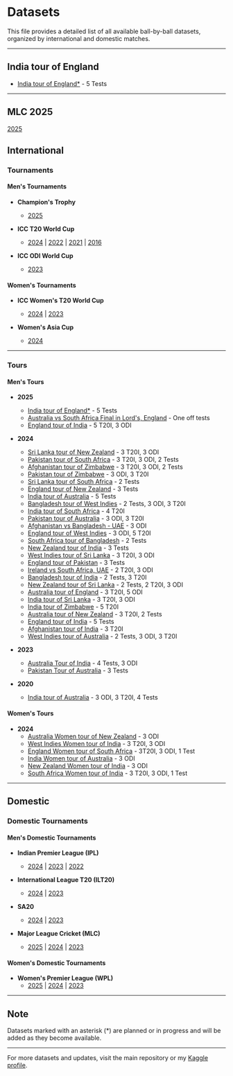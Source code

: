 # Datasets

This file provides a detailed list of all available ball-by-ball datasets, organized by international and domestic matches.

---

## India tour of England

- [India tour of England*](International/Men's/Tours/2025/ind_eng_2025) - 5 Tests
---
## MLC 2025 
[2025](Domestic/Men's/MLC/2025)

## International

### Tournaments

#### Men's Tournaments

- **Champion's Trophy**
  - [2025](International/Men's/Tournaments/CT/2025)

- **ICC T20 World Cup**
  - [2024](International/Men's/Tournaments/T20_WC/2024) | [2022](International/Men's/Tournaments/T20_WC/2022) | [2021](International/Men's/Tournaments/T20_WC/2021) | [2016](International/Men's/Tournaments/T20_WC/2016)

- **ICC ODI World Cup**
  - [2023](International/Men's/Tournaments/ODI_WC/2023)

#### Women's Tournaments

- **ICC Women's T20 World Cup**
  - [2024](International/Women's/WT20%20WC/2024) | [2023](International/Women's/WT20%20WC/2023)
  
- **Women's Asia Cup**
  - [2024](International/Women's/W%20Asia%20Cup/2024)

---

### Tours

#### Men's Tours

- **2025**
  - [India tour of England*](International/Men's/Tours/2025/ind_eng_2025) - 5 Tests
  - [Australia vs South Africa Final in Lord's, England](International/Men's/Tournaments/WTC%20Final%202025/wtc_final_2025_deliveries.csv) - One off tests
  - [England tour of India](International/Men's/Tours/2025/eng_ind_2025) - 5 T20I, 3 ODI
- **2024**
  - [Sri Lanka tour of New Zealand](International/Men's/Tours/2024/sl_nz_2024) - 3 T20I, 3 ODI
  - [Pakistan tour of South Africa](International/Men's/Tours/2024/pak_rsa_2024) - 3 T20I, 3 ODI, 2 Tests
  - [Afghanistan tour of Zimbabwe](International/Men's/Tours/2024/afg_zim_2024) - 3 T20I, 3 ODI, 2 Tests
  - [Pakistan tour of Zimbabwe](International/Men's/Tours/2024/pak_zim_2024) - 3 ODI, 3 T20I
  - [Sri Lanka tour of South Africa](International/Men's/Tours/2024/sl_rsa_2024) - 2 Tests
  - [England tour of New Zealand](International/Men's/Tours/2024/eng_nz_2024) - 3 Tests
  - [India tour of Australia](International/Men's/Tours/2024/ind_aus_2024) - 5 Tests
  - [Bangladesh tour of West Indies](International/Men's/Tours/2024/ban_wi_2024) - 2 Tests, 3 ODI, 3 T20I
  - [India tour of South Africa](International/Men's/Tours/2024/ind_sa_2024) - 4 T20I
  - [Pakistan tour of Australia](International/Men's/Tours/2024/pak_aus_2024) - 3 ODI, 3 T20I
  - [Afghanistan vs Bangladesh - UAE](International/Men's/Tours/2024/afg_ban_2024) - 3 ODI
  - [England tour of West Indies](International/Men's/Tours/2024/eng_wi_2024) - 3 ODI, 5 T20I
  - [South Africa tour of Bangladesh](International/Men's/Tours/2024/rsa_ban_2024) - 2 Tests
  - [New Zealand tour of India](International/Men's/Tours/2024/nz_ind_2024) - 3 Tests
  - [West Indies tour of Sri Lanka](International/Men's/Tours/2024/wi_sl_2024) - 3 T20I, 3 ODI
  - [England tour of Pakistan](International/Men's/Tours/2024/eng_pak_2024) - 3 Tests
  - [Ireland vs South Africa, UAE](International/Men's/Tours/2024/ire_rsa_2024) - 2 T20I, 3 ODI
  - [Bangladesh tour of India](International/Men's/Tours/2024/ban_ind_2024) - 2 Tests, 3 T20I
  - [New Zealand tour of Sri Lanka](International/Men's/Tours/2024/nz_sl_2024) - 2 Tests, 2 T20I, 3 ODI
  - [Australia tour of England](International/Men's/Tours/2024/aus_eng_2024) - 3 T20I, 5 ODI
  - [India tour of Sri Lanka](International/Men's/Tours/2024/ind_sl_2024) - 3 T20I, 3 ODI
  - [India tour of Zimbabwe](International/Men's/Tours/2024/ind_zim_2024) - 5 T20I
  - [Australia tour of New Zealand](International/Men's/Tours/2024/aus_nz_2024) - 3 T20I, 2 Tests
  - [England tour of India](International/Men's/Tours/2024/eng_ind_2024) - 5 Tests
  - [Afghanistan tour of India](International/Men's/Tours/2024/afg_ind_2024) - 3 T20I
  - [West Indies tour of Australia](International/Men's/Tours/2024/wi_aus_2024) - 2 Tests, 3 ODI, 3 T20I

- **2023**
  - [Australia Tour of India](International/Men's/Tours/2023/aus_ind_2023) - 4 Tests, 3 ODI
  - [Pakistan Tour of Australia](International/Men's/Tours/2023/pak_aus_2023) - 3 Tests

- **2020**
  - [India tour of Australia](International/Men's/Tours/2020/ind_aus_2020) - 3 ODI, 3 T20I, 4 Tests

#### Women's Tours

- **2024**
  - [Australia Women tour of New Zealand](International/Women's/Tours/2024/ausw_nzw_2024) - 3 ODI
  - [West Indies Women tour of India](International/Women's/Tours/2024/wiw_indw_2024) - 3 T20I, 3 ODI
  - [England Women tour of South Africa](International/Women's/Tours/2024/engw_rsaw_2024) - 3T20I, 3 ODI, 1 Test
  - [India Women tour of Australia](International/Women's/Tours/2024/indw_ausw_2024) - 3 ODI
  - [New Zealand Women tour of India](International/Women's/Tours/2024/nzw_indw_2024) - 3 ODI
  - [South Africa Women tour of India](International/Women's/2024/saw_indw_2024) - 3 T20I, 3 ODI, 1 Test

---

## Domestic

### Domestic Tournaments

#### Men's Domestic Tournaments

- **Indian Premier League (IPL)**
  - [2024](Domestic/Men's/IPL/2024) | [2023](Domestic/Men's/IPL/2023) | [2022](Domestic/Men's/IPL/2022)

- **International League T20 (ILT20)**
  - [2024](Domestic/Men's/ILT20/2024) | [2023](Domestic/Men's/ILT20/2023)

- **SA20**
  - [2024](Domestic/Men's/SA20/2024) | [2023](Domestic/Men's/SA20/2023)

- **Major League Cricket (MLC)**
  - [2025](Domestic/Men's/MLC/2025) | [2024](Domestic/Men's/MLC/2024) | [2023](Domestic/Men's/MLC/2023)

#### Women's Domestic Tournaments

- **Women's Premier League (WPL)**
  - [2025](Domestic/Women's/WPL/2025) | [2024](Domestic/Women's/WPL/2024) | [2023](Domestic/Women's/WPL/2023)

---

## Note

Datasets marked with an asterisk (*) are planned or in progress and will be added as they become available.

---

For more datasets and updates, visit the main repository or my [Kaggle profile](https://www.kaggle.com/sahiltailor).
